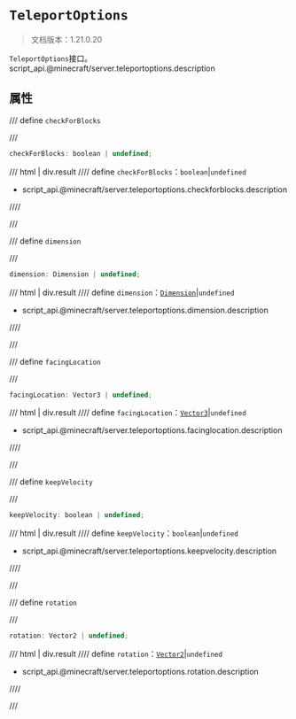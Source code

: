 # `TeleportOptions`

> 文档版本：1.21.0.20

`TeleportOptions`接口。script_api.@minecraft/server.teleportoptions.description

## 属性

/// define
`checkForBlocks`


///

```js
checkForBlocks: boolean | undefined;
```

/// html | div.result
//// define
`checkForBlocks`：`boolean`|`undefined`

- script_api.@minecraft/server.teleportoptions.checkforblocks.description


////

///


/// define
`dimension`


///

```js
dimension: Dimension | undefined;
```

/// html | div.result
//// define
`dimension`：[`Dimension`](./dimension.md)|`undefined`

- script_api.@minecraft/server.teleportoptions.dimension.description


////

///


/// define
`facingLocation`


///

```js
facingLocation: Vector3 | undefined;
```

/// html | div.result
//// define
`facingLocation`：[`Vector3`](./vector3.md)|`undefined`

- script_api.@minecraft/server.teleportoptions.facinglocation.description


////

///


/// define
`keepVelocity`


///

```js
keepVelocity: boolean | undefined;
```

/// html | div.result
//// define
`keepVelocity`：`boolean`|`undefined`

- script_api.@minecraft/server.teleportoptions.keepvelocity.description


////

///


/// define
`rotation`


///

```js
rotation: Vector2 | undefined;
```

/// html | div.result
//// define
`rotation`：[`Vector2`](./vector2.md)|`undefined`

- script_api.@minecraft/server.teleportoptions.rotation.description


////

///

